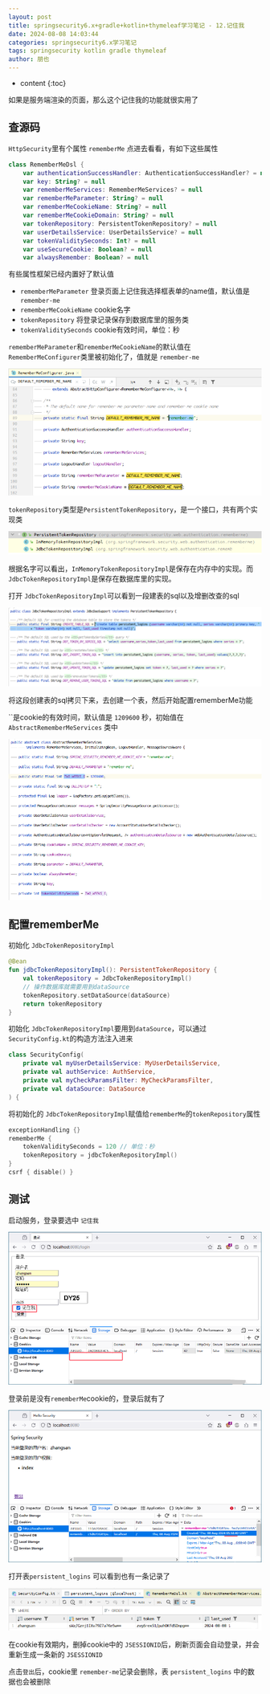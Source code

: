 ```yaml
---
layout: post
title: springsecurity6.x+gradle+kotlin+thymeleaf学习笔记 - 12.记住我
date: 2024-08-08 14:03:44
categories: springsecurity6.x学习笔记
tags: springsecurity kotlin gradle thymeleaf
author: 朋也
---
```


* content
{:toc}







如果是服务端渲染的页面，那么这个记住我的功能就很实用了

## 查源码
`HttpSecurity`里有个属性 `rememberMe` 点进去看看，有如下这些属性

```kotlin
class RememberMeDsl {
    var authenticationSuccessHandler: AuthenticationSuccessHandler? = null
    var key: String? = null
    var rememberMeServices: RememberMeServices? = null
    var rememberMeParameter: String? = null
    var rememberMeCookieName: String? = null
    var rememberMeCookieDomain: String? = null
    var tokenRepository: PersistentTokenRepository? = null
    var userDetailsService: UserDetailsService? = null
    var tokenValiditySeconds: Int? = null
    var useSecureCookie: Boolean? = null
    var alwaysRemember: Boolean? = null
```

有些属性框架已经内置好了默认值

- `rememberMeParameter` 登录页面上记住我选择框表单的name值，默认值是 `remember-me`
- `rememberMeCookieName` cookie名字
- `tokenRepository` 将登录记录保存到数据库里的服务类
- `tokenValiditySeconds` cookie有效时间，单位：秒

`rememberMeParameter`和`rememberMeCookieName`的默认值在`RememberMeConfigurer`类里被初始化了，值就是 `remember-me`

![](/assets/images/1745311277081.png)

`tokenRepository`类型是`PersistentTokenRepository`，是一个接口，共有两个实现类

![](/assets/images/1745311285585.png)

根据名字可以看出，`InMemoryTokenRepositoryImpl`是保存在内存中的实现。而`JdbcTokenRepositoryImpl`是保存在数据库里的实现。

打开 `JdbcTokenRepositoryImpl`可以看到一段建表的sql以及增删改查的sql

![](/assets/images/1745311293952.png)

将这段创建表的sql拷贝下来，去创建一个表，然后开始配置rememberMe功能

``是cookie的有效时间，默认值是 `1209600` 秒，初始值在 `AbstractRememberMeServices` 类中

![](/assets/images/1745311302464.png)

## 配置rememberMe

初始化 `JdbcTokenRepositoryImpl`

```kotlin
@Bean
fun jdbcTokenRepositoryImpl(): PersistentTokenRepository {
    val tokenRepository = JdbcTokenRepositoryImpl()
    // 操作数据库就需要用到dataSource
    tokenRepository.setDataSource(dataSource)
    return tokenRepository
}
```
初始化 `JdbcTokenRepositoryImpl`要用到`dataSource`，可以通过`SecurityConfig.kt`的构造方法注入进来

```kotlin
class SecurityConfig(
    private val myUserDetailsService: MyUserDetailsService,
    private val authService: AuthService,
    private val myCheckParamsFilter: MyCheckParamsFilter,
    private val dataSource: DataSource
) {
```
将初始化的 `JdbcTokenRepositoryImpl`赋值给`rememberMe`的`tokenRepository`属性

```kotlin
exceptionHandling {}
rememberMe {
    tokenValiditySeconds = 120 // 单位：秒
    tokenRepository = jdbcTokenRepositoryImpl()
}
csrf { disable() }
```

## 测试

启动服务，登录要选中 `记住我`

![](/assets/images/1745311312457.png)

登录前是没有`rememberMe`cookie的，登录后就有了

![](/assets/images/1745311321363.png)

打开表`persistent_logins` 可以看到也有一条记录了

![](/assets/images/1745311334339.png)

在cookie有效期内，删掉cookie中的 `JSESSIONID`后，刷新页面会自动登录，并会重新生成一条新的 `JSESSIONID`

点击`登出`后，cookie里 `remember-me`记录会删除，表 `persistent_logins` 中的数据也会被删除

